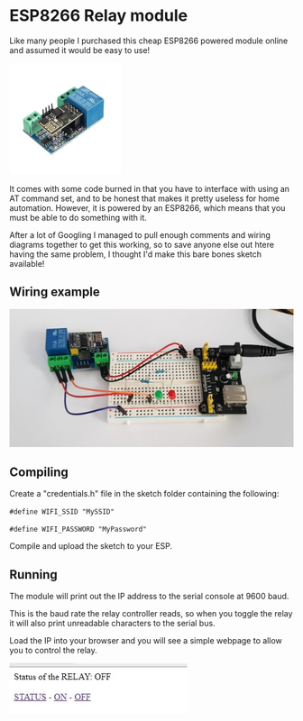 # ESP8266 Relay module

Like many people I purchased this cheap ESP8266 powered module online and assumed it would be easy to use!

![ESP8266 Relay Module](ESP8266RelayModule.jpg)

It comes with some code burned in that you have to interface with using an AT command set, and to be honest that makes it pretty useless for home automation. However, it is powered by an ESP8266, which means that you must be able to do something with it.

After a lot of Googling I managed to pull enough comments and wiring diagrams together to get this working, so to save anyone else out htere having the same problem, I thought I'd make this bare bones sketch available!

## Wiring example

![Circuit Layout](CircuitLayout.jpg)

## Compiling

Create a "credentials.h" file in the sketch folder containing the following:

`#define WIFI_SSID "MySSID"`

`#define WIFI_PASSWORD "MyPassword"`

Compile and upload the sketch to your ESP.

## Running

The module will print out the IP address to the serial console at 9600 baud.

This is the baud rate the relay controller reads, so when you toggle the relay it will also print unreadable characters to the serial bus.

Load the IP into your browser and you will see a simple webpage to allow you to control the relay.

![Relay control webpage](WebControl.jpg)

